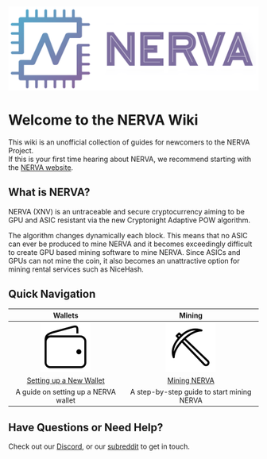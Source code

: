 ![logo](images/logo2.png)

# Welcome to the NERVA Wiki

This wiki is an unofficial collection of guides for newcomers to the NERVA Project.  
If this is your first time hearing about NERVA, we recommend starting with the [NERVA website](https://getnerva.org).

## What is NERVA?

NERVA (XNV) is an untraceable and secure cryptocurrency aiming to be GPU and ASIC resistant via the new Cryptonight Adaptive POW algorithm. 

The algorithm changes dynamically each block. This means that no ASIC can ever be produced to mine NERVA and it becomes exceedingly difficult to create GPU based mining software to mine NERVA. Since ASICs and GPUs can not mine the coin, it also becomes an unattractive option for mining rental services such as NiceHash.

## Quick Navigation

| **Wallets**  | **Mining** |
|:------------:|:----------:|
![wallets](images/table_wallet.png)  | ![mining](images/table_mine.png)  |  
[Setting up a New Wallet](Getting-Started#new-wallet)  | [Mining NERVA](Getting-Started#mining)  |  
A guide on setting up a NERVA wallet | A step-by-step guide to start mining NERVA |  

## Have Questions or Need Help?

Check out our [Discord](https://discord.gg/cTUwK5B), or our [subreddit](https://www.reddit.com/r/nerva/) to get in touch.
